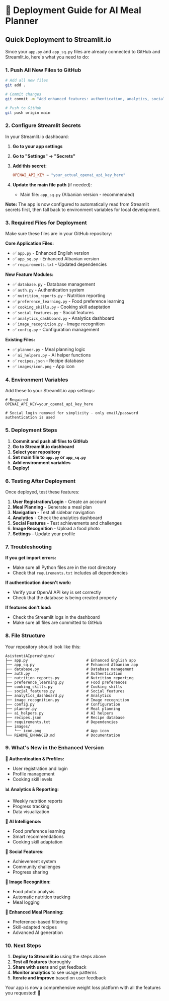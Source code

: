 # 🚀 Deployment Guide for AI Meal Planner

## Quick Deployment to Streamlit.io

Since your `app.py` and `app_sq.py` files are already connected to GitHub and Streamlit.io, here's what you need to do:

### 1. **Push All New Files to GitHub**

```bash
# Add all new files
git add .

# Commit changes
git commit -m "Add enhanced features: authentication, analytics, social features, image recognition"

# Push to GitHub
git push origin main
```

### 2. **Configure Streamlit Secrets**

In your Streamlit.io dashboard:

1. **Go to your app settings**
2. **Go to "Settings" → "Secrets"**
3. **Add this secret:**
   ```toml
   OPENAI_API_KEY = "your_actual_openai_api_key_here"
   ```

4. **Update the main file path** (if needed):
   - Main file: `app_sq.py` (Albanian version - recommended)

**Note:** The app is now configured to automatically read from Streamlit secrets first, then fall back to environment variables for local development.

### 3. **Required Files for Deployment**

Make sure these files are in your GitHub repository:

**Core Application Files:**
- ✅ `app.py` - Enhanced English version
- ✅ `app_sq.py` - Enhanced Albanian version
- ✅ `requirements.txt` - Updated dependencies

**New Feature Modules:**
- ✅ `database.py` - Database management
- ✅ `auth.py` - Authentication system
- ✅ `nutrition_reports.py` - Nutrition reporting
- ✅ `preference_learning.py` - Food preference learning
- ✅ `cooking_skills.py` - Cooking skill adaptation
- ✅ `social_features.py` - Social features
- ✅ `analytics_dashboard.py` - Analytics dashboard
- ✅ `image_recognition.py` - Image recognition
- ✅ `config.py` - Configuration management

**Existing Files:**
- ✅ `planner.py` - Meal planning logic
- ✅ `ai_helpers.py` - AI helper functions
- ✅ `recipes.json` - Recipe database
- ✅ `images/icon.png` - App icon

### 4. **Environment Variables**

Add these to your Streamlit.io app settings:

```env
# Required
OPENAI_API_KEY=your_openai_api_key_here

# Social login removed for simplicity - only email/password authentication is used
```

### 5. **Deployment Steps**

1. **Commit and push all files to GitHub**
2. **Go to Streamlit.io dashboard**
3. **Select your repository**
4. **Set main file to `app.py` or `app_sq.py`**
5. **Add environment variables**
6. **Deploy!**

### 6. **Testing After Deployment**

Once deployed, test these features:

1. **User Registration/Login** - Create an account
2. **Meal Planning** - Generate a meal plan
3. **Navigation** - Test all sidebar navigation
4. **Analytics** - Check the analytics dashboard
5. **Social Features** - Test achievements and challenges
6. **Image Recognition** - Upload a food photo
7. **Settings** - Update your profile

### 7. **Troubleshooting**

**If you get import errors:**
- Make sure all Python files are in the root directory
- Check that `requirements.txt` includes all dependencies

**If authentication doesn't work:**
- Verify your OpenAI API key is set correctly
- Check that the database is being created properly

**If features don't load:**
- Check the Streamlit logs in the dashboard
- Make sure all files are committed to GitHub

### 8. **File Structure**

Your repository should look like this:

```
AsistentiAIperushqime/
├── app.py                          # Enhanced English app
├── app_sq.py                       # Enhanced Albanian app
├── database.py                     # Database management
├── auth.py                         # Authentication
├── nutrition_reports.py            # Nutrition reporting
├── preference_learning.py          # Food preferences
├── cooking_skills.py               # Cooking skills
├── social_features.py              # Social features
├── analytics_dashboard.py          # Analytics
├── image_recognition.py            # Image recognition
├── config.py                       # Configuration
├── planner.py                      # Meal planning
├── ai_helpers.py                   # AI helpers
├── recipes.json                    # Recipe database
├── requirements.txt                # Dependencies
├── images/
│   └── icon.png                    # App icon
└── README_ENHANCED.md              # Documentation
```

### 9. **What's New in the Enhanced Version**

**🔐 Authentication & Profiles:**
- User registration and login
- Profile management
- Cooking skill levels

**📊 Analytics & Reporting:**
- Weekly nutrition reports
- Progress tracking
- Data visualization

**🧠 AI Intelligence:**
- Food preference learning
- Smart recommendations
- Cooking skill adaptation

**👥 Social Features:**
- Achievement system
- Community challenges
- Progress sharing

**📸 Image Recognition:**
- Food photo analysis
- Automatic nutrition tracking
- Meal logging

**🎯 Enhanced Meal Planning:**
- Preference-based filtering
- Skill-adapted recipes
- Advanced AI generation

### 10. **Next Steps**

1. **Deploy to Streamlit.io** using the steps above
2. **Test all features** thoroughly
3. **Share with users** and get feedback
4. **Monitor analytics** to see usage patterns
5. **Iterate and improve** based on user feedback

Your app is now a comprehensive weight loss platform with all the features you requested! 🎉
